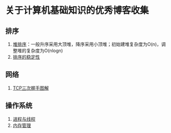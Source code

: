 # 关于计算机基础知识的优秀博客收集 
## 排序
1. [堆排序](https://www.cnblogs.com/chengxiao/p/6129630.html)：一般升序采用大顶堆，降序采用小顶堆；初始建堆复杂度为O(n)，调整堆的复杂度为O(nlogn)
2. [排序的稳定性](https://www.cnblogs.com/Lis-/p/12577243.html)
## 网络
1. [TCP三次握手图解](https://mp.weixin.qq.com/s/tH8RFmjrveOmgLvk9hmrkw)  

## 操作系统  
1. [进程与线程](https://mp.weixin.qq.com/s/YXl6WZVzRKCfxzerJWyfrg)
2. [内存管理](https://mp.weixin.qq.com/s?__biz=MzUxODAzNDg4NQ==&mid=2247485033&idx=1&sn=bf9ba7aca126ad186922c57a96928593&scene=21#wechat_redirect)